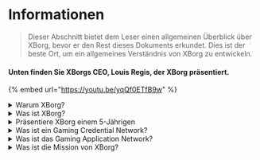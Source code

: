 # Informationen

> Dieser Abschnitt bietet dem Leser einen allgemeinen Überblick über XBorg, bevor er den Rest dieses Dokuments erkundet. Dies ist der beste Ort, um ein allgemeines Verständnis von XBorg zu entwickeln.

#### Unten finden Sie XBorgs CEO, Louis Regis, der XBorg präsentiert.

{% embed url="https://youtu.be/yqQf0ETfB9w" %}

<details>

<summary>Warum XBorg?</summary>

In der heutigen Gesellschaft, in der Freizeit immer reichlicher vorhanden ist, verbringen Spieler unzählige Stunden in Gaming-Welten. Doch die aus diesen Erfahrungen generierten Daten werden oft unterbewertet und über mehrere Spiele hinweg fragmentiert. XBorg erkennt den Wert der Zeit der Spieler und strebt danach, ihre Daten sinnvoll und wertvoll zu machen.

Das Problem der fragmentierten Spielerdaten wird dadurch verschärft, dass Spieler nicht immer für ihren Beitrag zum Erfolg eines Spiels belohnt werden. Obwohl sie ein integraler Bestandteil des Gaming-Ökosystems sind, nehmen Spieler oft keinen Wert wahr, der durch ihr Gameplay generiert wird. Dieses bedeutende Problem betrifft unzählige Spieler und erfordert eine Lösung.

</details>

<details>

<summary>Was ist XBorg?</summary>

XBorg revolutioniert die Gaming-Branche, indem es Spielern ermöglicht, ihre digitale Gaming-Identität über ein Credential-Netzwerk zu erstellen. Es ebnet den Weg für eine neue Generation von verbesserten Gaming-Anwendungen und Anwendungsfällen.

Mit dem Potenzial, Millionen von Spielern in das Web3-Ökosystem einzubinden, wird XBorg die Zukunft des Gamings, wie wir es kennen, verändern.

XBorg wird von den besten Marken und Investoren in Web3 unterstützt und beherbergt die wettbewerbsfähigsten Spieler im Web3-Gaming.

</details>

<details>

<summary>Präsentiere XBorg einem 5-Jährigen</summary>

Hallo, Kiddo! Hast du schon mal Spiele auf deinem Tablet oder Handy gespielt? Nun, es gibt etwas ganz Neues und Cooles namens XBorg, das dein Spielerlebnis noch spaßiger machen wird!

XBorg ist wie ein besonderes Werkzeug, mit dem du deinen eigenen digitalen Charakter erstellen kannst, mit dem du Spiele spielen kannst. Es ist wie dein eigener Superheld!

Und das Beste daran ist, dass dein Superheld dir auch Superkräfte in anderen coolen Gaming-Anwendungen verleiht. Es ist, als ob man jedem Gamer auf dem Planeten Superkräfte gibt.

XBorg wird von einigen wirklich wichtigen und klugen Leuten unterstützt, die denken, dass es die Art und Weise, wie wir in Zukunft Spiele spielen, verändern wird. Also mach dich bereit, denn XBorg wird eine wirklich große Sache sein!

</details>

<details>

<summary>Was ist ein Gaming Credential Network?</summary>

Das Credential-Netzwerk ist wie ein persönlicher Gaming-Datenhub für jeden Spieler. Es aggregiert alle Gaming-Credentials eines Spielers aus verschiedenen Spielen und Apps in einer ID, wie z.B. seine Leistung in einem Spiel, die Gaming-Communitys, denen er angehört, und die Anzahl der gewonnenen Turniere. Es ist die digitale Identität der Spieler.

Unser System erfasst drei Arten von Benutzerdaten:

1. Esports-Engagement
2. Gaming-Leistung
3. Soziale/Fan-Aktivität

Wir sammeln diese Daten von beliebten Plattformen wie Steam, FaceIt, Riot Games, Twitter, Discord und On-Chain-Quellen.

Technisch ausgedrückt verwendet das Gaming Credential Network die soulbound Tokens der Spieler (nicht übertragbare NFTs), um ihre Metriken sicher zu speichern. Unser fortschrittlicher Datenaggregator, XBorg, stellt sicher, dass die Spieler ihre Daten vollständig besitzen.

Das Credential-Netzwerk ist der Baustein, der die Erstellung von verbesserten Gaming-Anwendungen und Spielen ermöglicht, die mit der Identität der Spieler verbunden sind.

Stell dir also das Lens-Protokoll für Gaming vor.

</details>

<details>

<summary>Was ist das Gaming Application Network?</summary>

Das Gaming Application Network ist eine Sammlung von Gaming-Anwendungen, die die digitale Identität eines Spielers nutzen. Unser Credential-Netzwerk kann verwendet werden, um fortschrittlichere Gaming-Anwendungen zu erstellen, wie z.B. eine Turnierplattform, die Spieler basierend auf ihrer Geschichte zusammenbringt, einen GameFi Soulbound Launchpad oder eine Gaming-Dating-App, die Spieler basierend auf ihren Credentials zusammenbringt. Marken können dieses Netzwerk auch für die Benutzerakquise basierend auf Spielerdaten nutzen. Das Gaming Application Network bietet endlose Möglichkeiten für ein persönlicheres und angenehmeres Spielerlebnis.

Wir beabsichtigen, die Nutzung des Credential-Netzwerks ohne Erlaubnis zu gestalten, so dass Entwickler neue coole Apps erstellen können. :)

</details>

<details>

<summary>Was ist die Mission von XBorg?</summary>

Unsere Mission bei XBorg ist es, Spielern weltweit Möglichkeiten zur Eigentumsübertragung, Governance und überlegenen Benutzererfahrung zu bieten. Wir sind fest davon überzeugt, dass die Zukunft des Gamings in den Händen der Spieler liegt, und wir sind bestrebt, die Plattform zu sein, auf der sie neue Anwendungsfälle für die Gaming-Branche erstellen und besitzen können.

Bei XBorg haben die Bedürfnisse unserer Spieler Priorität, und wir streben danach, eine Umgebung zu schaffen, die Zusammenarbeit, offene Governance, Dezentralisierung und Innovation fördert. Unser Ziel ist es, eine globale Gemeinschaft von Spielern aufzubauen, die ihre Spielerlebnisse selbst in die Hand nehmen, ihre eigenen Anwendungen erstellen und zum Wachstum der Branche beitragen können.

Wir sind entschlossen, dies zu erreichen, indem wir eng mit unseren Spielern zusammenarbeiten, um eine bessere Welt für Gamer überall zu schaffen.

</details>